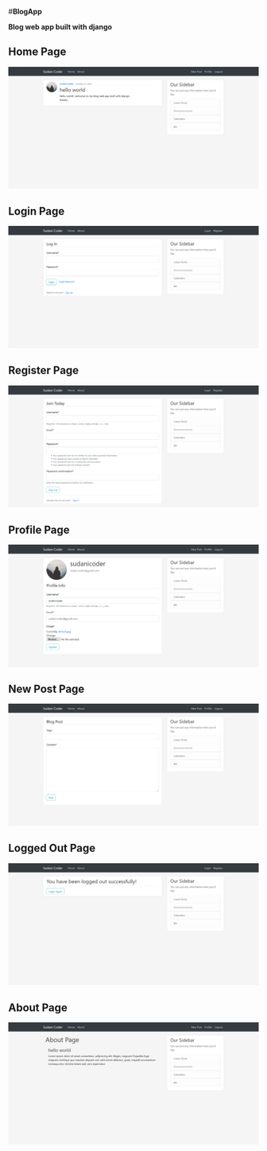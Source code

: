 #**BlogApp**

**Blog web app built with django**

## Home Page
![Alt text](/screenshots/Home_Page.png?raw=true "Home Page")

## Login Page
![Alt text](/screenshots/Login_Page.png?raw=true "Login Page")

## Register Page
![Alt text](/screenshots/Register_Page.png?raw=true "Register Page")

## Profile Page
![Alt text](/screenshots/Profile_Page.png?raw=true "Profile Page")

## New Post Page
![Alt text](/screenshots/New_Post_Page.png?raw=true "New Post Page")

## Logged Out Page
![Alt text](/screenshots/Logged_Out.png?raw=true "Logged Out Page")

## About Page
![Alt text](/screenshots/About_Page.png?raw=true "About Page")
